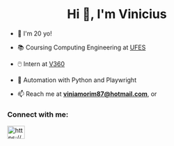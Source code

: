 <h1 align="center">Hi 👋, I'm Vinicius</h1>

- 🌱 I'm 20 yo!

- 📚 Coursing Computing Engineering at [UFES](https://www.ufes.br/)

- 🖱️ Intern at [V360](https://virtual360.io/)

- 🤖 Automation with Python and Playwright
  
- 📫 Reach me at **viniamorim87@hotmail.com**, or

<h3 align="left">Connect with me:</h3>
<p align="left">
<a href="https://www.linkedin.com/in/vinicius-cole-de-amorim-419373211/" target="blank"><img align="center" src="https://raw.githubusercontent.com/rahuldkjain/github-profile-readme-generator/master/src/images/icons/Social/linked-in-alt.svg" alt="https://www.linkedin.com/in/vinicius-cole-de-amorim-419373211/" height="30" width="40" /></a>
</p>
